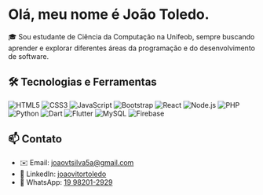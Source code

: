 # Olá, meu nome é João Toledo.

🎓 Sou estudante de Ciência da Computação na Unifeob, sempre buscando aprender e explorar diferentes áreas da programação e do desenvolvimento de software.

## 🛠️ Tecnologias e Ferramentas

![HTML5](https://img.shields.io/badge/HTML5-E34F26?style=for-the-badge&logo=html5&logoColor=white) 
![CSS3](https://img.shields.io/badge/CSS3-1572B6?style=for-the-badge&logo=css3&logoColor=white) 
![JavaScript](https://img.shields.io/badge/JavaScript-F7DF1E?style=for-the-badge&logo=javascript&logoColor=black) 
![Bootstrap](https://img.shields.io/badge/Bootstrap-7952B3?style=for-the-badge&logo=bootstrap&logoColor=white) 
![React](https://img.shields.io/badge/React-20232A?style=for-the-badge&logo=react&logoColor=61DAFB) 
![Node.js](https://img.shields.io/badge/Node.js-339933?style=for-the-badge&logo=node.js&logoColor=white) 
![PHP](https://img.shields.io/badge/PHP-777BB4?style=for-the-badge&logo=php&logoColor=white) 
![Python](https://img.shields.io/badge/Python-3776AB?style=for-the-badge&logo=python&logoColor=white) 
![Dart](https://img.shields.io/badge/Dart-0175C2?style=for-the-badge&logo=dart&logoColor=white) 
![Flutter](https://img.shields.io/badge/Flutter-02569B?style=for-the-badge&logo=flutter&logoColor=white) 
![MySQL](https://img.shields.io/badge/MySQL-4479A1?style=for-the-badge&logo=mysql&logoColor=white) 
![Firebase](https://img.shields.io/badge/Firebase-FFCA28?style=for-the-badge&logo=firebase&logoColor=black)

## 📫 Contato

- ✉️ Email: [joaovtsilva5a@gmail.com](mailto:joaovtsilva5a@gmail.com)  
- 🔗 LinkedIn: [joaovitortoledo](https://www.linkedin.com/in/joaovitortoledo)  
- 💬 WhatsApp: [19 98201-2929](https://wa.me/5519982012929)
